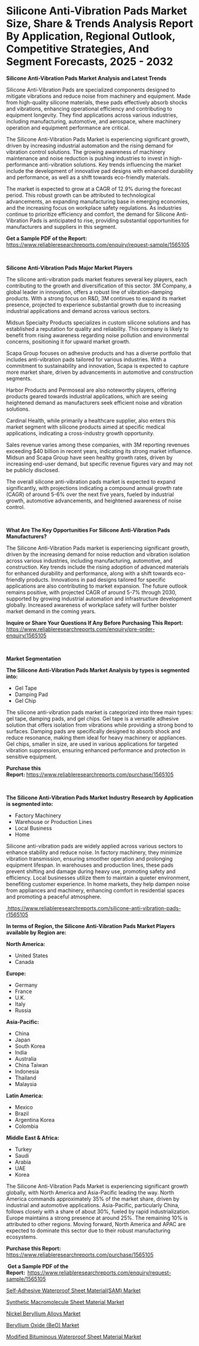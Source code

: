 <p><h1>Silicone Anti-Vibration Pads Market Size, Share & Trends Analysis Report By Application, Regional Outlook, Competitive Strategies, And Segment Forecasts, 2025 - 2032</h1></p><p><strong>Silicone Anti-Vibration Pads Market Analysis and Latest Trends</strong></p>
<p><p>Silicone Anti-Vibration Pads are specialized components designed to mitigate vibrations and reduce noise from machinery and equipment. Made from high-quality silicone materials, these pads effectively absorb shocks and vibrations, enhancing operational efficiency and contributing to equipment longevity. They find applications across various industries, including manufacturing, automotive, and aerospace, where machinery operation and equipment performance are critical.</p><p>The Silicone Anti-Vibration Pads Market is experiencing significant growth, driven by increasing industrial automation and the rising demand for vibration control solutions. The growing awareness of machinery maintenance and noise reduction is pushing industries to invest in high-performance anti-vibration solutions. Key trends influencing the market include the development of innovative pad designs with enhanced durability and performance, as well as a shift towards eco-friendly materials.</p><p>The market is expected to grow at a CAGR of 12.9% during the forecast period. This robust growth can be attributed to technological advancements, an expanding manufacturing base in emerging economies, and the increasing focus on workplace safety regulations. As industries continue to prioritize efficiency and comfort, the demand for Silicone Anti-Vibration Pads is anticipated to rise, providing substantial opportunities for manufacturers and suppliers in this segment.</p></p>
<p><strong>Get a Sample PDF of the Report:&nbsp;</strong> <a href="https://www.reliableresearchreports.com/enquiry/request-sample/1565105?utm_campaign=16&utm_medium=2&utm_source=Github&utm_content=ia&utm_term=01022025&utm_id=silicone-anti-vibration-pads">https://www.reliableresearchreports.com/enquiry/request-sample/1565105</a></p>
<p>&nbsp;</p>
<p><strong>Silicone Anti-Vibration Pads Major Market Players</strong></p>
<p><p>The silicone anti-vibration pads market features several key players, each contributing to the growth and diversification of this sector. 3M Company, a global leader in innovation, offers a robust line of vibration-damping products. With a strong focus on R&D, 3M continues to expand its market presence, projected to experience substantial growth due to increasing industrial applications and demand across various sectors.</p><p>Midsun Specialty Products specializes in custom silicone solutions and has established a reputation for quality and reliability. This company is likely to benefit from rising awareness regarding noise pollution and environmental concerns, positioning it for upward market growth.</p><p>Scapa Group focuses on adhesive products and has a diverse portfolio that includes anti-vibration pads tailored for various industries. With a commitment to sustainability and innovation, Scapa is expected to capture more market share, driven by advancements in automotive and construction segments.</p><p>Harbor Products and Permoseal are also noteworthy players, offering products geared towards industrial applications, which are seeing heightened demand as manufacturers seek efficient noise and vibration solutions.</p><p>Cardinal Health, while primarily a healthcare supplier, also enters this market segment with silicone products aimed at specific medical applications, indicating a cross-industry growth opportunity.</p><p>Sales revenue varies among these companies, with 3M reporting revenues exceeding $40 billion in recent years, indicating its strong market influence. Midsun and Scapa Group have seen healthy growth rates, driven by increasing end-user demand, but specific revenue figures vary and may not be publicly disclosed.</p><p>The overall silicone anti-vibration pads market is expected to expand significantly, with projections indicating a compound annual growth rate (CAGR) of around 5-6% over the next five years, fueled by industrial growth, automotive advancements, and heightened awareness of noise control.</p></p>
<p>&nbsp;</p>
<p><strong>What Are The Key Opportunities For Silicone Anti-Vibration Pads Manufacturers?</strong></p>
<p><p>The Silicone Anti-Vibration Pads market is experiencing significant growth, driven by the increasing demand for noise reduction and vibration isolation across various industries, including manufacturing, automotive, and construction. Key trends include the rising adoption of advanced materials for enhanced durability and performance, along with a shift towards eco-friendly products. Innovations in pad designs tailored for specific applications are also contributing to market expansion. The future outlook remains positive, with projected CAGR of around 5-7% through 2030, supported by growing industrial automation and infrastructure development globally. Increased awareness of workplace safety will further bolster market demand in the coming years.</p></p>
<p><strong>Inquire or Share Your Questions If Any Before Purchasing This Report:</strong> <a href="https://www.reliableresearchreports.com/enquiry/pre-order-enquiry/1565105?utm_campaign=16&utm_medium=2&utm_source=Github&utm_content=ia&utm_term=01022025&utm_id=silicone-anti-vibration-pads">https://www.reliableresearchreports.com/enquiry/pre-order-enquiry/1565105</a></p>
<p>&nbsp;</p>
<p><strong>Market Segmentation</strong></p>
<p><strong>The Silicone Anti-Vibration Pads Market Analysis by types is segmented into:</strong></p>
<p><ul><li>Gel Tape</li><li>Damping Pad</li><li>Gel Chip</li></ul></p>
<p><p>The silicone anti-vibration pads market is categorized into three main types: gel tape, damping pads, and gel chips. Gel tape is a versatile adhesive solution that offers isolation from vibrations while providing a strong bond to surfaces. Damping pads are specifically designed to absorb shock and reduce resonance, making them ideal for heavy machinery or appliances. Gel chips, smaller in size, are used in various applications for targeted vibration suppression, ensuring enhanced performance and protection in sensitive equipment.</p></p>
<p><strong>Purchase this Report:&nbsp;</strong><a href="https://www.reliableresearchreports.com/purchase/1565105?utm_campaign=16&utm_medium=2&utm_source=Github&utm_content=ia&utm_term=01022025&utm_id=silicone-anti-vibration-pads">https://www.reliableresearchreports.com/purchase/1565105</a></p>
<p>&nbsp;</p>
<p><strong>The Silicone Anti-Vibration Pads Market Industry Research by Application is segmented into:</strong></p>
<p><ul><li>Factory Machinery</li><li>Warehouse or Production Lines</li><li>Local Business</li><li>Home</li></ul></p>
<p><p>Silicone anti-vibration pads are widely applied across various sectors to enhance stability and reduce noise. In factory machinery, they minimize vibration transmission, ensuring smoother operation and prolonging equipment lifespan. In warehouses and production lines, these pads prevent shifting and damage during heavy use, promoting safety and efficiency. Local businesses utilize them to maintain a quieter environment, benefiting customer experience. In home markets, they help dampen noise from appliances and machinery, enhancing comfort in residential spaces and promoting a peaceful atmosphere.</p></p>
<p><a href="https://www.reliableresearchreports.com/silicone-anti-vibration-pads-r1565105?utm_campaign=16&utm_medium=2&utm_source=Github&utm_content=ia&utm_term=01022025&utm_id=silicone-anti-vibration-pads">&nbsp;https://www.reliableresearchreports.com/silicone-anti-vibration-pads-r1565105</a></p>
<p><strong>In terms of Region, the Silicone Anti-Vibration Pads Market Players available by Region are:</strong></p>
<p>
    <p> <strong> North America: </strong>
        <ul>
            <li>United States</li>
            <li>Canada</li>
        </ul>
        </p> 
    <p> <strong> Europe: </strong>
        <ul>
            <li>Germany</li>
            <li>France</li>
            <li>U.K.</li>
            <li>Italy</li>
            <li>Russia</li>
        </ul>
        </p> 
    <p> <strong> Asia-Pacific: </strong>
        <ul>
            <li>China</li>
            <li>Japan</li>
            <li>South Korea</li>
            <li>India</li>
            <li>Australia</li>
            <li>China Taiwan</li>
            <li>Indonesia</li>
            <li>Thailand</li>
            <li>Malaysia</li>
        </ul>
        </p> 
    <p> <strong> Latin America: </strong>
        <ul>
            <li>Mexico</li>
            <li>Brazil</li>
            <li>Argentina Korea</li>
            <li>Colombia</li>
        </ul>
        </p> 
    <p> <strong> Middle East & Africa: </strong>
        <ul>
            <li>Turkey</li>
            <li>Saudi</li>
            <li>Arabia</li>
            <li>UAE</li>
            <li>Korea</li>
        </ul>
    </p>
    </p>
<p><p>The Silicone Anti-Vibration Pads Market is experiencing significant growth globally, with North America and Asia-Pacific leading the way. North America commands approximately 35% of the market share, driven by industrial and automotive applications. Asia-Pacific, particularly China, follows closely with a share of about 30%, fueled by rapid industrialization. Europe maintains a strong presence at around 25%. The remaining 10% is attributed to other regions. Moving forward, North America and APAC are expected to dominate this sector due to their robust manufacturing ecosystems.</p></p>
<p><strong>Purchase this Report: </strong><a href="https://www.reliableresearchreports.com/purchase/1565105?utm_campaign=16&utm_medium=2&utm_source=Github&utm_content=ia&utm_term=01022025&utm_id=silicone-anti-vibration-pads">https://www.reliableresearchreports.com/purchase/1565105</a></p>
<p>&nbsp;<strong>Get a Sample PDF of the Report:&nbsp;&nbsp;</strong><a href="https://www.reliableresearchreports.com/enquiry/request-sample/1565105?utm_campaign=16&utm_medium=2&utm_source=Github&utm_content=ia&utm_term=01022025&utm_id=silicone-anti-vibration-pads">https://www.reliableresearchreports.com/enquiry/request-sample/1565105</a></p>
<p><strong></strong></p>
<p><p><a href="https://github.com/rashkaeduzor/Market-Research-Report-List-1/blob/main/self-adhesive-waterproof-sheet-materialsam-market.md?utm_campaign=16&utm_medium=2&utm_source=Github&utm_content=ia&utm_term=01022025&utm_id=silicone-anti-vibration-pads">Self-Adhesive Waterproof Sheet Material(SAM) Market</a></p><p><a href="https://github.com/abedlagagica4/Market-Research-Report-List-1/blob/main/synthetic-macromolecule-sheet-material-market.md?utm_campaign=16&utm_medium=2&utm_source=Github&utm_content=ia&utm_term=01022025&utm_id=silicone-anti-vibration-pads">Synthetic Macromolecule Sheet Material Market</a></p><p><a href="https://github.com/mezokathleen834/Market-Research-Report-List-1/blob/main/nickel-beryllium-alloys-market.md?utm_campaign=16&utm_medium=2&utm_source=Github&utm_content=ia&utm_term=01022025&utm_id=silicone-anti-vibration-pads">Nickel Beryllium Alloys Market</a></p><p><a href="https://github.com/shirleenfraker87/Market-Research-Report-List-1/blob/main/beryllium-oxide-beo-market.md?utm_campaign=16&utm_medium=2&utm_source=Github&utm_content=ia&utm_term=01022025&utm_id=silicone-anti-vibration-pads">Beryllium Oxide (BeO) Market</a></p><p><a href="https://github.com/bholdsfofie/Market-Research-Report-List-1/blob/main/modified-bituminous-waterproof-sheet-material-market.md?utm_campaign=16&utm_medium=2&utm_source=Github&utm_content=ia&utm_term=01022025&utm_id=silicone-anti-vibration-pads">Modified Bituminous Waterproof Sheet Material Market</a></p></p>